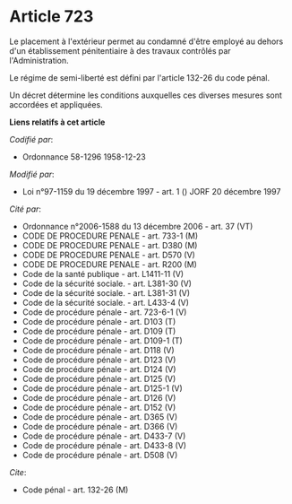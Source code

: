 # Article 723

Le placement à l'extérieur permet au condamné d'être employé au dehors d'un établissement pénitentiaire à des travaux
contrôlés par l'Administration.

Le régime de semi-liberté est défini par l'article 132-26 du code pénal.

Un décret détermine les conditions auxquelles ces diverses mesures sont accordées et appliquées.

**Liens relatifs à cet article**

_Codifié par_:

  - Ordonnance 58-1296 1958-12-23

_Modifié par_:

  - Loi n°97-1159 du 19 décembre 1997 - art. 1 () JORF 20 décembre 1997

_Cité par_:

  - Ordonnance n°2006-1588 du 13 décembre 2006 - art. 37 (VT)
  - CODE DE PROCEDURE PENALE - art. 733-1 (M)
  - CODE DE PROCEDURE PENALE - art. D380 (M)
  - CODE DE PROCEDURE PENALE - art. D570 (V)
  - CODE DE PROCEDURE PENALE - art. R200 (M)
  - Code de la santé publique - art. L1411-11 (V)
  - Code de la sécurité sociale. - art. L381-30 (V)
  - Code de la sécurité sociale. - art. L381-31 (V)
  - Code de la sécurité sociale. - art. L433-4 (V)
  - Code de procédure pénale - art. 723-6-1 (V)
  - Code de procédure pénale - art. D103 (T)
  - Code de procédure pénale - art. D109 (T)
  - Code de procédure pénale - art. D109-1 (T)
  - Code de procédure pénale - art. D118 (V)
  - Code de procédure pénale - art. D123 (V)
  - Code de procédure pénale - art. D124 (V)
  - Code de procédure pénale - art. D125 (V)
  - Code de procédure pénale - art. D125-1 (V)
  - Code de procédure pénale - art. D126 (V)
  - Code de procédure pénale - art. D152 (V)
  - Code de procédure pénale - art. D365 (V)
  - Code de procédure pénale - art. D366 (V)
  - Code de procédure pénale - art. D433-7 (V)
  - Code de procédure pénale - art. D433-8 (V)
  - Code de procédure pénale - art. D508 (V)

_Cite_:

  - Code pénal - art. 132-26 (M)
